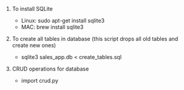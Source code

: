 1. To install SQLite
    - Linux: sudo apt-get install sqlite3
    - MAC: brew install sqlite3

2. To create all tables in database (this script drops all old tables and create new ones)
    - sqlite3 sales_app.db < create_tables.sql

3. CRUD operations for database
    - import crud.py